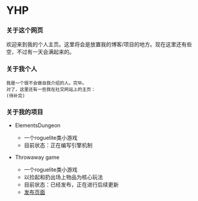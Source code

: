# YHP
### 关于这个网页
  欢迎来到我的个人主页。这里将会是放置我的博客/项目的地方。现在这里还有些空，不过有一天会满起来的。
### 关于我个人
  ```
  我是一个很不会做自我介绍的人。完毕。
  对了，这里还有一些我在社交网站上的主页：
  (待补完)
  ```
### 关于我的项目
  - ElementsDungeon
    - 一个roguelite类小游戏
    - 目前状态：正在编写引擎机制
  
  - Throwaway game
    - 一个roguelite类小游戏
    - 以捡起和扔出场上物品为核心玩法
    - 目前状态：已经发布，正在进行后续更新
    - [发布页面](https://l1ttely.github.io/throwaway_game_release/)

